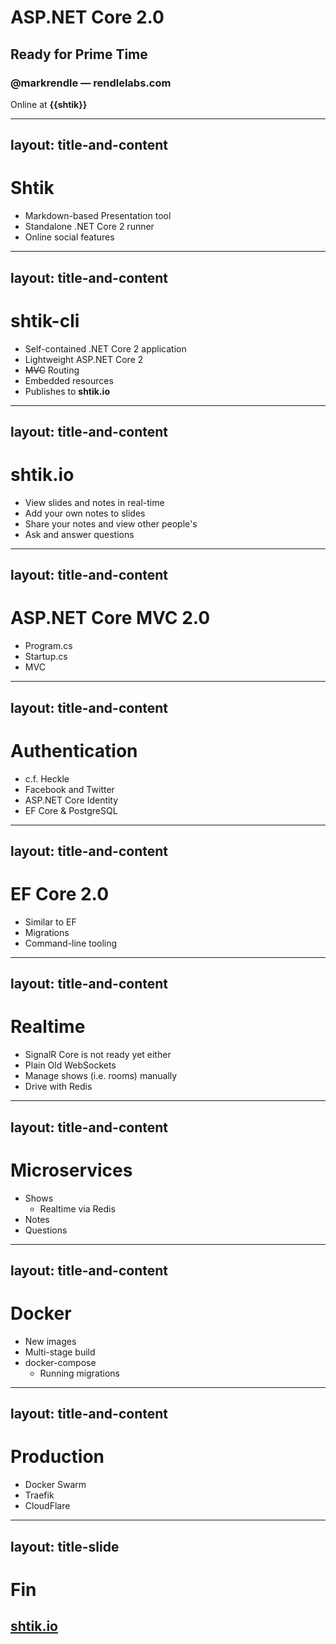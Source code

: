 ﻿---
layout: title-slide
---
# ASP.NET Core 2.0
## Ready for Prime Time
### @markrendle  &mdash;  rendlelabs.com

Online at **{{shtik}}**

---
layout: title-and-content
---
# Shtik

- Markdown-based Presentation tool
- Standalone .NET Core 2 runner
- Online social features
---
layout: title-and-content
---
# shtik-cli

- Self-contained .NET Core 2 application
- Lightweight ASP.NET Core 2
- <s>MVC</s> Routing
- Embedded resources
- Publishes to **shtik.io**

---
layout: title-and-content
---
# shtik.io

- View slides and notes in real-time
- Add your own notes to slides
- Share your notes and view other people's
- Ask and answer questions

---
layout: title-and-content
---
# ASP.NET Core MVC 2.0

- Program.cs
- Startup.cs
- MVC

---
layout: title-and-content
---
# Authentication

- c.f. Heckle
- Facebook and Twitter
- ASP.NET Core Identity
- EF Core &amp; PostgreSQL

---
layout: title-and-content
---
# EF Core 2.0

- Similar to EF
- Migrations
- Command-line tooling

---
layout: title-and-content
---
# Realtime

- SignalR Core is not ready yet either
- Plain Old WebSockets
- Manage shows (i.e. rooms) manually
- Drive with Redis

---
layout: title-and-content
---
# Microservices

- Shows
  - Realtime via Redis
- Notes
- Questions

---
layout: title-and-content
---
# Docker

- New images
- Multi-stage build
- docker-compose
  - Running migrations

---
layout: title-and-content
---
# Production

- Docker Swarm
- Traefik
- CloudFlare

---
layout: title-slide
---
# Fin
## [shtik.io]()